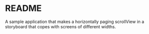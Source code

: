 # README #

A sample application that makes a horizontally paging scrollView in a storyboard that copes with screens of different widths.